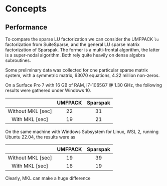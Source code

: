 # Concepts

## Performance

To compare the sparse LU factorization we can consider the UMFPACK `lu`
factorization from SuiteSparse, and the general LU sparse matrix factorization
of Sparspak. The former is a multi-frontal algorithm, the latter is a
super-nodal algorithm. Both rely quite heavily on dense algebra subroutines.

Some preliminary data was collected for one particular sparse matrix system, 
with a symmetric matrix,  63070 equations, 4.22 million non-zeros.

On a Surface Pro 7 with 16 GB of RAM, i7-1065G7 @ 1.30 GHz, the following results were gathered under Windows 10.


|         | UMFPACK | Sparspak |
| :---: | :---: | :---: |
| Without MKL [sec] | 22   |    31    |
| With MKL [sec] |    19   |   21 |

On the same machine with Windows Subsystem for Linux, WSL 2, running Ubuntu 22.04, the results were as


|         | UMFPACK | Sparspak |
| :---: | :---: | :---: |
| Without MKL  [sec] | 19   |    39    |
| With MKL  [sec] |    16   |   19 |

Clearly, MKL can make a huge difference 

